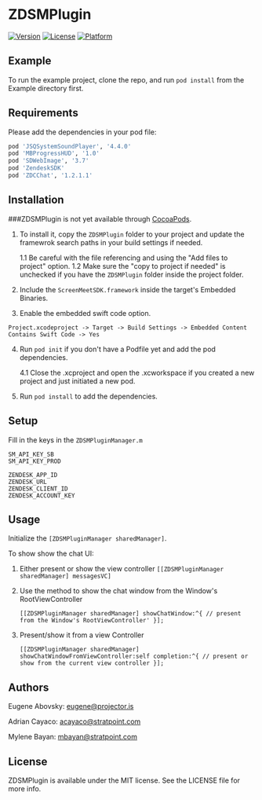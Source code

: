 # ZDSMPlugin

[![Version](https://img.shields.io/cocoapods/v/ZDSMPlugin.svg?style=flat)](http://cocoapods.org/pods/ZDSMPlugin)
[![License](https://img.shields.io/cocoapods/l/ZDSMPlugin.svg?style=flat)](http://cocoapods.org/pods/ZDSMPlugin)
[![Platform](https://img.shields.io/cocoapods/p/ZDSMPlugin.svg?style=flat)](http://cocoapods.org/pods/ZDSMPlugin)

## Example

To run the example project, clone the repo, and run `pod install` from the Example directory first.

## Requirements

Please add the dependencies in your pod file:

```ruby
pod 'JSQSystemSoundPlayer', '4.4.0'
pod 'MBProgressHUD', '1.0'
pod 'SDWebImage', '3.7'
pod 'ZendeskSDK'
pod 'ZDCChat', '1.2.1.1'
```

## Installation

###ZDSMPlugin is not yet available through [CocoaPods](http://cocoapods.org). 

1. To install it, copy the `ZDSMPlugin` folder to your project and update the framewrok search paths in your build settings if needed.

    1.1 Be careful with the file referencing and using the "Add files to project" option.
    1.2 Make sure the "copy to project if needed" is unchecked if you have the `ZDSMPlugin` folder inside the project folder.

2. Include the `ScreenMeetSDK.framework` inside the target's Embedded Binaries.

3. Enable the embedded swift code option.

`Project.xcodeproject -> Target -> Build Settings -> Embedded Content Contains Swift Code -> Yes`

4. Run `pod init` if you don't have a Podfile yet and add the pod dependencies.

    4.1 Close the .xcproject and open the .xcworkspace if you created a new project and just initiated a new pod.

5. Run `pod install` to add the dependencies.

## Setup

Fill in the keys in the `ZDSMPluginManager.m`

```
SM_API_KEY_SB
SM_API_KEY_PROD

ZENDESK_APP_ID
ZENDESK_URL
ZENDESK_CLIENT_ID
ZENDESK_ACCOUNT_KEY
```

## Usage

Initialize the `[ZDSMPluginManager sharedManager]`.

To show show the chat UI:

1. Either present or show the view controller `[[ZDSMPluginManager sharedManager] messagesVC]`

2. Use the method to show the chat window from the Window's RootViewController

    `[[ZDSMPluginManager sharedManager] showChatWindow:^{
        // present from the Window's RootViewController'
    }];`

3. Present/show it from a view Controller

    `[[ZDSMPluginManager sharedManager] showChatWindowFromViewController:self completion:^{
        // present or show from the current view controller
    }];`


## Authors

Eugene Abovsky: eugene@projector.is

Adrian Cayaco: acayaco@stratpoint.com

Mylene Bayan: mbayan@stratpoint.com

## License

ZDSMPlugin is available under the MIT license. See the LICENSE file for more info.
